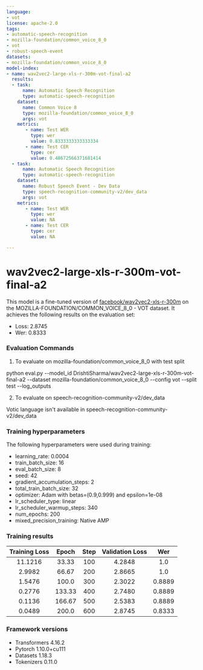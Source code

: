 ```yaml
---
language:
- vot
license: apache-2.0
tags:
- automatic-speech-recognition
- mozilla-foundation/common_voice_8_0
- vot
- robust-speech-event
datasets:
- mozilla-foundation/common_voice_8_0
model-index:
- name: wav2vec2-large-xls-r-300m-vot-final-a2
  results:
  - task: 
      name: Automatic Speech Recognition 
      type: automatic-speech-recognition
    dataset:
      name: Common Voice 8
      type: mozilla-foundation/common_voice_8_0
      args: vot
    metrics:
       - name: Test WER
         type: wer
         value: 0.8333333333333334
       - name: Test CER
         type: cer
         value: 0.48672566371681414
  - task: 
      name: Automatic Speech Recognition
      type: automatic-speech-recognition
    dataset:
      name: Robust Speech Event - Dev Data
      type: speech-recognition-community-v2/dev_data
      args: vot
    metrics:
       - name: Test WER
         type: wer
         value: NA
       - name: Test CER
         type: cer
         value: NA

---
```


<!-- This model card has been generated automatically according to the information the Trainer had access to. You
should probably proofread and complete it, then remove this comment. -->

# wav2vec2-large-xls-r-300m-vot-final-a2

This model is a fine-tuned version of [facebook/wav2vec2-xls-r-300m](https://huggingface.co/facebook/wav2vec2-xls-r-300m) on the MOZILLA-FOUNDATION/COMMON_VOICE_8_0 - VOT dataset.
It achieves the following results on the evaluation set:
- Loss: 2.8745
- Wer: 0.8333

### Evaluation Commands

1. To evaluate on mozilla-foundation/common_voice_8_0 with test split

python eval.py  --model_id DrishtiSharma/wav2vec2-large-xls-r-300m-vot-final-a2  --dataset mozilla-foundation/common_voice_8_0 --config vot --split test --log_outputs

2. To evaluate on speech-recognition-community-v2/dev_data

Votic language isn't available in speech-recognition-community-v2/dev_data


### Training hyperparameters

The following hyperparameters were used during training:
- learning_rate: 0.0004
- train_batch_size: 16
- eval_batch_size: 8
- seed: 42
- gradient_accumulation_steps: 2
- total_train_batch_size: 32
- optimizer: Adam with betas=(0.9,0.999) and epsilon=1e-08
- lr_scheduler_type: linear
- lr_scheduler_warmup_steps: 340
- num_epochs: 200
- mixed_precision_training: Native AMP

### Training results

| Training Loss | Epoch  | Step | Validation Loss | Wer    |
|:-------------:|:------:|:----:|:---------------:|:------:|
| 11.1216       | 33.33  | 100  | 4.2848          | 1.0    |
| 2.9982        | 66.67  | 200  | 2.8665          | 1.0    |
| 1.5476        | 100.0  | 300  | 2.3022          | 0.8889 |
| 0.2776        | 133.33 | 400  | 2.7480          | 0.8889 |
| 0.1136        | 166.67 | 500  | 2.5383          | 0.8889 |
| 0.0489        | 200.0  | 600  | 2.8745          | 0.8333 |




### Framework versions

- Transformers 4.16.2
- Pytorch 1.10.0+cu111
- Datasets 1.18.3
- Tokenizers 0.11.0

